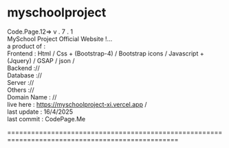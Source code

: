 # myschoolproject

Code.Page.12=> v . 7 . 1 <br>
MySchool Project Official  Website !...<br>
a product of : <br>
      Frontend : Html / Css + (Bootstrap-4) / Bootstrap icons / Javascript + (Jquery) / GSAP / json / <br>
      Backend :// <br>
      Database :// <br>
      Server :// <br>
      Others :// <br>
Domain Name : // <br>
live here   : https://myschoolproject-xi.vercel.app / <br>
last update : 16/4/2025 <br>
last commit : CodePage.Me <br>


=================================================================================================
